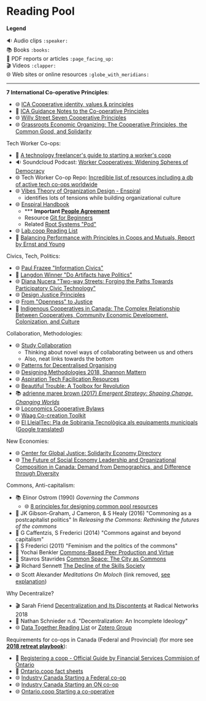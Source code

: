 # Reading Pool
 
**Legend**  

🔉 Audio clips `:speaker:`  
📚 Books `:books:`  
📄 PDF reports or articles `:page_facing_up:`   
🎬 Videos `:clapper:`  
🌐 Web sites or online resources `:globe_with_meridians:`    
   
---

**7 International Co-operative Principles**:

- 🌐 [ICA Cooperative identity, values & principles](https://www.ica.coop/en/whats-co-op/co-operative-identity-values-principles)
- 📄 [ICA Guidance Notes to the Co-operative Principles](https://www.ica.coop/sites/default/files/publication-files/ica-guidance-notes-en-310629900.pdf)
- 🌐 [Willy Street Seven Cooperative Principles](https://web.archive.org/web/20200103123840/https://www.willystreet.coop/pages/seven-cooperative-principles)
- 🌐 [Grassroots Economic Organizing: The Cooperative Principles, the Common Good, and Solidarity](http://www.geo.coop/story/cooperative-principles-common-good-and-solidarity)

Tech Worker Co-ops:

- 📄 [A technology freelancer's guide to starting a worker's coop](https://drive.google.com/file/d/1-K99g0J-3lkDUKbvs4F_xKlUqiHw2B6F/view)
- 🔉 Soundcloud Podcast: [Worker Cooperatives: Widening Spheres of Democracy](https://www.upstreampodcast.org/workercoops1)
- 🌐 Tech Worker Co-op Repo: [Incredible list of resources including a db of active tech co-ops worldwide](https://github.com/hng/tech-coops)
- 🌐 [Vibes Theory of Organization Design - Enspiral](http://richdecibels.com/stories/vibes-theory/vibes-theory.html)
    - identifies lots of tensions while building organizational culture
- 🌐 [Enspiral Handbook](https://handbook.enspiral.com/)
    - *** **Important [People Agreement](https://handbook.enspiral.com/agreements/people.html)**
    - Resource [Git for Beginners](https://handbook.enspiral.com/guides/github_for_beginners.html)
    - Related [Root Systems "Pod"](https://web.archive.org/web/20200122192017/https://www.rootsystems.nz)
- 🌐 [Lab.coop Reading List](http://www.lab.coop/blog/share-more-to-have-more-why-lab-coop-is-an-employee-owned-hol)
- 📄 [Balancing Performance with Principles in Coops and Mutuals, Report by Ernst and Young](https://web.archive.org/web/20180329032602/http://www.ey.com/Publication/vwLUAssets/Enlightened_co-operative_governance/$FILE/Enlightened%20co-operative%20governance_EN.pdf)

Civics, Tech, Politics:

- 🌐 [Paul Frazee "Information Civics"](https://infocivics.com/)
- 📄 [Langdon Winner "Do Artifacts have Politics"](https://www.cc.gatech.edu/~beki/cs4001/Winner.pdf)
- 🌐 [Diana Nucera "Two-way Streets: Forging the Paths Towards Participatory Civic Technology"](https://web.archive.org/web/20190707030109id_/https://civicquarterly.com/article/two-way-streets/)
- 🌐 [Design Justice Principles](http://designjusticenetwork.org/network-principles/)
- 🌐 [From "Openness" to Justice](http://hackeducation.com/2014/11/16/from-open-to-justice)
- 📄 [Indigenous Cooperatives in Canada: The Complex Relationship Between Cooperatives, Community Economic Development, Colonization, and Culture](https://web.archive.org/web/20170812120641/http://www.jeodonline.com/sites/jeodonline.com/files/articles/2015/08/13/6sengupta13aug2015.pdf)

Collaboration, Methodologies:

- 🌐 [Study Collaboration](http://studycollaboration.com)
    - Thinking about novel ways of collaborating between us and others
    - Also, neat links towards the bottom
- 🌐 [Patterns for Decentralised Organising](https://github.com/rdbartlett/patterns)
- 🌐 [Designing Methodologies 2018, Shannon Mattern](http://www.wordsinspace.net/designingmethods/spring2018/)
- 🌐 [Aspiration Tech Facilication Resources](https://facilitation.aspirationtech.org/index.php?title=Main_Page)
- 🌐 [Beautiful Trouble: A Toolbox for Revolution](http://beautifultrouble.org/)
- 📚 [adrienne maree brown (2017) *Emergent Strategy: Shaping Change, Changing Worlds*](https://www.akpress.org/emergentstrategy.html)
- 🌐 [Loconomics Cooperative Bylaws](https://loconomics.gitbooks.io/loconomics-cooperative-bylaws/content/)
- 🌐 [Waag Co-creation Toolkit](http://web.archive.org/web/20161216125609/http://co-creation.waag.org/)
- 🌐 [El LleialTec: Pla de Sobirania Tecnològica als equipaments municipals](https://tec.lleialtat.cat/) ([Google translated](https://translate.google.ca/translate?hl=en&sl=ca&tl=en&u=https%3A%2F%2Ftec.lleialtat.cat))

New Economies:

- 🌐 [Center for Global Justice: Solidarity Economy Directory](https://globaljusticecenter.org/solidarity-economy-directory/International)
- 🌐 [The Future of Social Economy Leadership and Organizational Composition in Canada: Demand from Demographics, and Difference through Diversity](https://journals.openedition.org/interventionseconomiques/2794)

Commons, Anti-capitalism:

- 📚 Elinor Ostrom (1990) *Governing the Commons*
    - 🌐 [8 principles for designing common pool resources](http://www.onthecommons.org/magazine/elinor-ostroms-8-principles-managing-commmons)
- 📄 JK Gibson-Graham, J Cameron, & S Healy (2016) "Commoning as a postcapitalist politics" In *Releasing the Commons: Rethinking the futures of the commons*
- 📄 G Caffentzis, S Frederici (2014) "Commons against and beyond capitalism"
- 📄 S Frederici (2011) "Feminism and the politics of the commons"
- 📄 Yochai Benkler [Commons-Based Peer Production and Virtue](https://nissenbaum.tech.cornell.edu/papers/jopp_235.pdf)
- 📄 Stavros Stavrides [Common Space: The City as Commons](https://zajednicko.org/mreznabibliografija/wp-content/uploads/sites/2/2018/04/Stavrides-Stavros_Common-Space-The-City-as-Commons.pdf)
- 🎬 Richard Sennett [The Decline of the Skills Society](https://www.youtube.com/watch?v=mjd5iM42APA)
- 🌐 Scott Alexander _Meditations On Moloch_ (link removed, [see explanation](https://slatestarcodex.com))

Why Decentralize?

- 🎬 Sarah Friend [Decentralization and Its Discontents](https://www.youtube.com/watch?v=Km6EYsBYAlY) at Radical Networks 2018
- 📄 Nathan Schnieder n.d. "Decentralization: An Incomplete Ideology"
- 🌐 [Data Together Reading List](https://github.com/datatogether/reading_datatogether) or [Zotero Group](https://www.zotero.org/groups/datatogether)

Requirements for co-ops in Canada (Federal and Provincial) (for more see [**2018 retreat playbook**](https://link.hypha.coop/retreat-playbook)):

- 📄 [Registering a coop - Official Guide by Financial Services Commision of Ontario](https://www.fsco.gov.on.ca/en/coops/Documents/register_co-ops-guide.pdf)
- 📄 [Ontario.coop fact sheets](https://ontario.coop/sites/default/files/Complete%20list%20of%20FACTSheets%20-%20Updated.pdf)
- 🌐 [Industry Canada Starting a Federal co-op](https://www.ic.gc.ca/eic/site/106.nsf/eng/h_00073.html#federal)
- 🌐 [Industry Canada Starting an ON co-op](https://www.ic.gc.ca/eic/site/106.nsf/eng/h_00073.html#ontario)
- 🌐 [Ontario.coop Starting a co-operative](https://www.ontario.coop/starting-co-operative)
